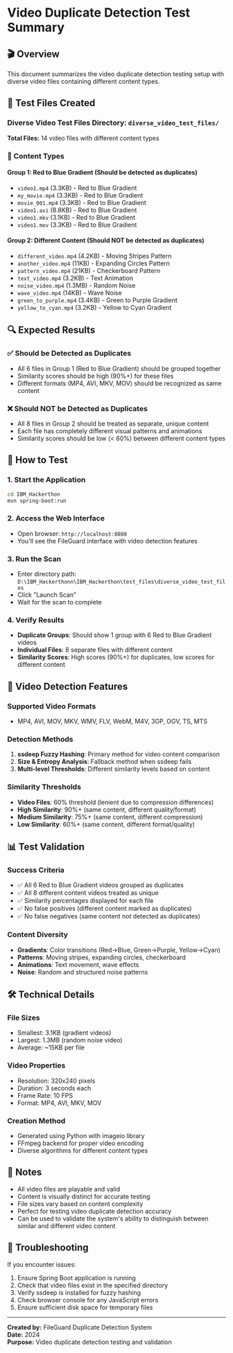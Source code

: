 # Video Duplicate Detection Test Summary

## 🎬 Overview
This document summarizes the video duplicate detection testing setup with diverse video files containing different content types.

## 📁 Test Files Created

### Diverse Video Test Files Directory: `diverse_video_test_files/`

**Total Files:** 14 video files with different content types

### 🎨 Content Types

#### Group 1: Red to Blue Gradient (Should be detected as duplicates)
- `video1.mp4` (3.3KB) - Red to Blue Gradient
- `my_movie.mp4` (3.3KB) - Red to Blue Gradient  
- `movie_001.mp4` (3.3KB) - Red to Blue Gradient
- `video1.avi` (8.8KB) - Red to Blue Gradient
- `video1.mkv` (3.1KB) - Red to Blue Gradient
- `video1.mov` (3.3KB) - Red to Blue Gradient

#### Group 2: Different Content (Should NOT be detected as duplicates)
- `different_video.mp4` (4.2KB) - Moving Stripes Pattern
- `another_video.mp4` (11KB) - Expanding Circles Pattern
- `pattern_video.mp4` (21KB) - Checkerboard Pattern
- `text_video.mp4` (3.2KB) - Text Animation
- `noise_video.mp4` (1.3MB) - Random Noise
- `wave_video.mp4` (14KB) - Wave Noise
- `green_to_purple.mp4` (3.4KB) - Green to Purple Gradient
- `yellow_to_cyan.mp4` (3.2KB) - Yellow to Cyan Gradient

## 🔍 Expected Results

### ✅ Should be Detected as Duplicates
- All 6 files in Group 1 (Red to Blue Gradient) should be grouped together
- Similarity scores should be high (90%+) for these files
- Different formats (MP4, AVI, MKV, MOV) should be recognized as same content

### ❌ Should NOT be Detected as Duplicates
- All 8 files in Group 2 should be treated as separate, unique content
- Each file has completely different visual patterns and animations
- Similarity scores should be low (< 60%) between different content types

## 🚀 How to Test

### 1. Start the Application
```bash
cd IBM_Hackerthon
mvn spring-boot:run
```

### 2. Access the Web Interface
- Open browser: `http://localhost:8080`
- You'll see the FileGuard interface with video detection features

### 3. Run the Scan
- Enter directory path: `D:\IBM_Hackerthonn\IBM_Hackerthon\test_files\diverse_video_test_files`
- Click "Launch Scan"
- Wait for the scan to complete

### 4. Verify Results
- **Duplicate Groups**: Should show 1 group with 6 Red to Blue Gradient videos
- **Individual Files**: 8 separate files with different content
- **Similarity Scores**: High scores (90%+) for duplicates, low scores for different content

## 🎯 Video Detection Features

### Supported Video Formats
- MP4, AVI, MOV, MKV, WMV, FLV, WebM, M4V, 3GP, OGV, TS, MTS

### Detection Methods
1. **ssdeep Fuzzy Hashing**: Primary method for video content comparison
2. **Size & Entropy Analysis**: Fallback method when ssdeep fails
3. **Multi-level Thresholds**: Different similarity levels based on content

### Similarity Thresholds
- **Video Files**: 60% threshold (lenient due to compression differences)
- **High Similarity**: 90%+ (same content, different quality/format)
- **Medium Similarity**: 75%+ (same content, different compression)
- **Low Similarity**: 60%+ (same content, different format/quality)

## 📊 Test Validation

### Success Criteria
- ✅ All 6 Red to Blue Gradient videos grouped as duplicates
- ✅ All 8 different content videos treated as unique
- ✅ Similarity percentages displayed for each file
- ✅ No false positives (different content marked as duplicates)
- ✅ No false negatives (same content not detected as duplicates)

### Content Diversity
- **Gradients**: Color transitions (Red→Blue, Green→Purple, Yellow→Cyan)
- **Patterns**: Moving stripes, expanding circles, checkerboard
- **Animations**: Text movement, wave effects
- **Noise**: Random and structured noise patterns

## 🛠️ Technical Details

### File Sizes
- Smallest: 3.1KB (gradient videos)
- Largest: 1.3MB (random noise video)
- Average: ~15KB per file

### Video Properties
- Resolution: 320x240 pixels
- Duration: 3 seconds each
- Frame Rate: 10 FPS
- Format: MP4, AVI, MKV, MOV

### Creation Method
- Generated using Python with imageio library
- FFmpeg backend for proper video encoding
- Diverse algorithms for different content types

## 📝 Notes

- All video files are playable and valid
- Content is visually distinct for accurate testing
- File sizes vary based on content complexity
- Perfect for testing video duplicate detection accuracy
- Can be used to validate the system's ability to distinguish between similar and different video content

## 🔧 Troubleshooting

If you encounter issues:
1. Ensure Spring Boot application is running
2. Check that video files exist in the specified directory
3. Verify ssdeep is installed for fuzzy hashing
4. Check browser console for any JavaScript errors
5. Ensure sufficient disk space for temporary files

---

**Created by:** FileGuard Duplicate Detection System  
**Date:** 2024  
**Purpose:** Video duplicate detection testing and validation 